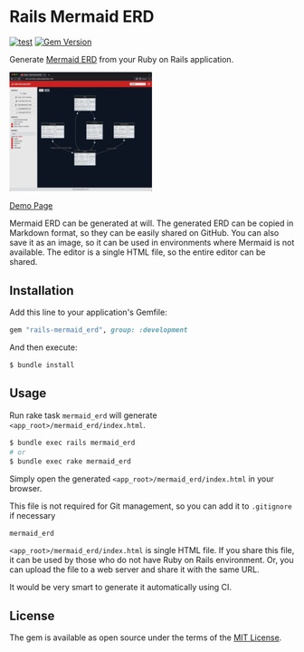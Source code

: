 # Rails Mermaid ERD

[![test](https://github.com/koedame/rails-mermaid_erd/actions/workflows/run-test.yml/badge.svg)](https://github.com/koedame/rails-mermaid_erd/actions/workflows/run-test.yml)
[![Gem Version](https://badge.fury.io/rb/rails-mermaid_erd.svg)](https://rubygems.org/gems/rails-mermaid_erd)

Generate [Mermaid ERD](https://mermaid-js.github.io/mermaid/#/entityRelationshipDiagram) from your Ruby on Rails application.

[<img src="./docs/screen_shot.png" width="50%">](./docs/screen_shot.png)

[Demo Page](https://koedame.github.io/rails-mermaid_erd/example.html)

Mermaid ERD can be generated at will.
The generated ERD can be copied in Markdown format, so they can be easily shared on GitHub.
You can also save it as an image, so it can be used in environments where Mermaid is not available.
The editor is a single HTML file, so the entire editor can be shared.

## Installation

Add this line to your application's Gemfile:

```ruby
gem "rails-mermaid_erd", group: :development
```

And then execute:

```bash
$ bundle install
```

## Usage

Run rake task `mermaid_erd` will generate `<app_root>/mermaid_erd/index.html`.

```bash
$ bundle exec rails mermaid_erd
# or
$ bundle exec rake mermaid_erd
```

Simply open the generated `<app_root>/mermaid_erd/index.html` in your browser.

This file is not required for Git management, so you can add it to `.gitignore` if necessary

```.gitignore
mermaid_erd
```

`<app_root>/mermaid_erd/index.html` is single HTML file.
If you share this file, it can be used by those who do not have Ruby on Rails environment. Or, you can upload the file to a web server and share it with the same URL.

It would be very smart to generate it automatically using CI.

<!--
TODO:
## Contributing

Contribution directions go here.
-->

## License
The gem is available as open source under the terms of the [MIT License](https://opensource.org/licenses/MIT).
